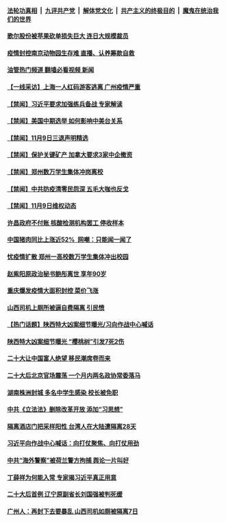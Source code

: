 ####  [法轮功真相](../../../../basic/blob/master/README.md?t=11100432) &nbsp;|&nbsp; [九评共产党](../../../../9ping.md/blob/master/README.md?t=11100432) &nbsp;|&nbsp; [解体党文化](../../../../jtdwh.md/blob/master/README.md?t=11100432)  &nbsp;|&nbsp; [共产主义的终极目的](../../../../gczydzjmd.md/blob/master/README.md?t=11100432) &nbsp;|&nbsp; [魔鬼在统治我们的世界](../../../../mgztzwmdsj.md/blob/master/README.md?t=11100432) 

#### [歌尔股份被苹果砍单损失巨大 连日大规模裁员](../pages/prog204/a103571125.md?t=11100432) 

#### [疫情封控南京动物园生存难 直播、认养筹款自救](../pages/prog204/a103571133.md?t=11100432) 

#### [油管热门频道 翻墙必看视频 新闻](http://129.146.143.75:81/youtube.html?11100432)

#### [【一线采访】上海一人红码游客逃离 广州疫情严重](../pages/prog204/a103571089.md?t=11100432) 

#### [【禁闻】习近平要求加强练兵备战 专家解读](../pages/prog204/a103571028.md?t=11100432) 

#### [【禁闻】美国中期选举 如何影响中美台关系](../pages/prog204/a103571012.md?t=11100432) 

#### [【禁闻】11月9日三退声明精选](../pages/prog204/a103571003.md?t=11100432) 


#### [【禁闻】保护关键矿产 加拿大要求3家中企撤资](../pages/prog204/a103571017.md?t=11100432) 

#### [【禁闻】郑州数万学生集体冲岗离校](../pages/prog204/a103571005.md?t=11100432) 

#### [【禁闻】中共防疫清零民怨深 五毛大咖也反戈](../pages/prog204/a103571007.md?t=11100432) 

#### [【禁闻】11月9日维权动态](../pages/prog204/a103570999.md?t=11100432) 

#### [许昌政府不付账 核酸检测机构罢工 停收样本](../pages/prog204/a103570989.md?t=11100432) 

#### [中国猪肉同比上涨近52%  网嘲：只能闻一闻了](../pages/prog204/a103570983.md?t=11100432) 

#### [忧疫情扩散 郑州一高校数万学生集体冲出校园](../pages/prog204/a103570958.md?t=11100432) 

#### [赵紫阳原政治秘书鲍彤离世 享年90岁](../pages/prog204/a103570910.md?t=11100432) 

#### [重庆爆发疫情大面积封控 菜价飞涨](../pages/prog204/a103570833.md?t=11100432) 

#### [山西司机上厕所被逼自费隔离 引民愤](../pages/prog204/a103570838.md?t=11100432) 

#### [【热门话题】陕西特大凶案细节曝光/习向作战中心喊话](../pages/prog204/a103570802.md?t=11100432) 

#### [陕西特大凶案细节曝光 “樱桃树”引发7死2伤](../pages/prog204/a103570775.md?t=11100432) 


#### [二十大让中国富人绝望 移民潮席卷而来](../pages/prog204/a103570779.md?t=11100432) 

#### [二十大后北京官场震荡 一个月内两名政协常委落马](../pages/prog204/a103570747.md?t=11100432) 

#### [湖南株洲封城 多名中学生感染 校长被免职](../pages/prog204/a103570726.md?t=11100432) 

#### [中共《立法法》删除改革开放 添加“习思想”](../pages/prog204/a103570651.md?t=11100432) 

#### [隔离酒店门把采样阳性 台湾人在大陆遭隔离28天](../pages/prog204/a103570661.md?t=11100432) 

#### [习近平向作战中心喊话：向打仗聚焦、向打仗用劲](../pages/prog204/a103570650.md?t=11100432) 

#### [中共“海外警察”被荷兰警方拘捕 舆论一片叫好](../pages/prog204/a103570673.md?t=11100432) 

#### [丁薛祥为何能入常 专家揭习近平真正用意](../pages/prog204/a103570531.md?t=11100432) 

#### [二十大后首例 辽宁原副省长刘国强被判死缓](../pages/prog204/a103570619.md?t=11100432) 

#### [广州人：再封下去要暴乱 山西司机如厕被隔离7日](../pages/prog204/a103570565.md?t=11100432) 

<img src='http://gfw-breaker.win/goodnews/indexes/prog204.md' width='0px' height='0px'/>
